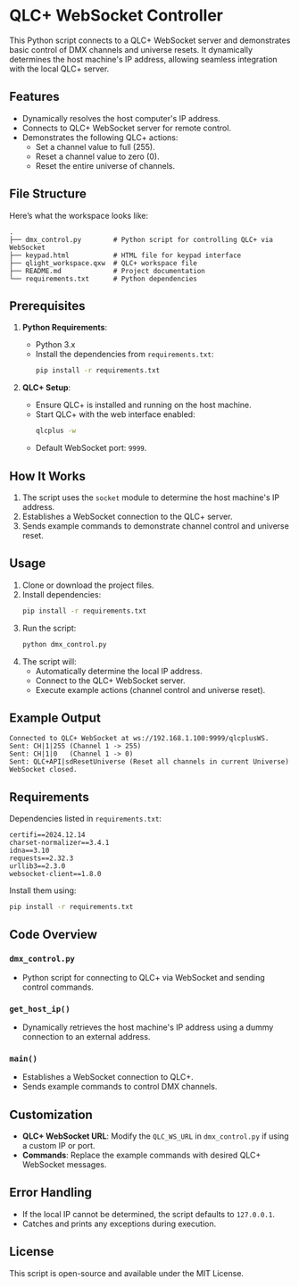 
# QLC+ WebSocket Controller

This Python script connects to a QLC+ WebSocket server and demonstrates basic control of DMX channels and universe resets. It dynamically determines the host machine's IP address, allowing seamless integration with the local QLC+ server.

## Features

- Dynamically resolves the host computer's IP address.
- Connects to QLC+ WebSocket server for remote control.
- Demonstrates the following QLC+ actions:
  - Set a channel value to full (255).
  - Reset a channel value to zero (0).
  - Reset the entire universe of channels.

## File Structure

Here’s what the workspace looks like:
```
.
├── dmx_control.py        # Python script for controlling QLC+ via WebSocket
├── keypad.html           # HTML file for keypad interface
├── qlight_workspace.qxw  # QLC+ workspace file
├── README.md             # Project documentation
└── requirements.txt      # Python dependencies
```

## Prerequisites

1. **Python Requirements**:
   - Python 3.x
   - Install the dependencies from `requirements.txt`:
     ```bash
     pip install -r requirements.txt
     ```

2. **QLC+ Setup**:
   - Ensure QLC+ is installed and running on the host machine.
   - Start QLC+ with the web interface enabled:
     ```bash
     qlcplus -w
     ```
   - Default WebSocket port: `9999`.

## How It Works

1. The script uses the `socket` module to determine the host machine's IP address.
2. Establishes a WebSocket connection to the QLC+ server.
3. Sends example commands to demonstrate channel control and universe reset.

## Usage

1. Clone or download the project files.
2. Install dependencies:
   ```bash
   pip install -r requirements.txt
   ```
3. Run the script:
   ```bash
   python dmx_control.py
   ```
4. The script will:
   - Automatically determine the local IP address.
   - Connect to the QLC+ WebSocket server.
   - Execute example actions (channel control and universe reset).

## Example Output

```plaintext
Connected to QLC+ WebSocket at ws://192.168.1.100:9999/qlcplusWS.
Sent: CH|1|255 (Channel 1 -> 255)
Sent: CH|1|0   (Channel 1 -> 0)
Sent: QLC+API|sdResetUniverse (Reset all channels in current Universe)
WebSocket closed.
```

## Requirements

Dependencies listed in `requirements.txt`:
```
certifi==2024.12.14
charset-normalizer==3.4.1
idna==3.10
requests==2.32.3
urllib3==2.3.0
websocket-client==1.8.0
```

Install them using:
```bash
pip install -r requirements.txt
```

## Code Overview

### `dmx_control.py`
- Python script for connecting to QLC+ via WebSocket and sending control commands.

### `get_host_ip()`
- Dynamically retrieves the host machine's IP address using a dummy connection to an external address.

### `main()`
- Establishes a WebSocket connection to QLC+.
- Sends example commands to control DMX channels.

## Customization

- **QLC+ WebSocket URL**: Modify the `QLC_WS_URL` in `dmx_control.py` if using a custom IP or port.
- **Commands**: Replace the example commands with desired QLC+ WebSocket messages.

## Error Handling

- If the local IP cannot be determined, the script defaults to `127.0.0.1`.
- Catches and prints any exceptions during execution.

## License

This script is open-source and available under the MIT License.